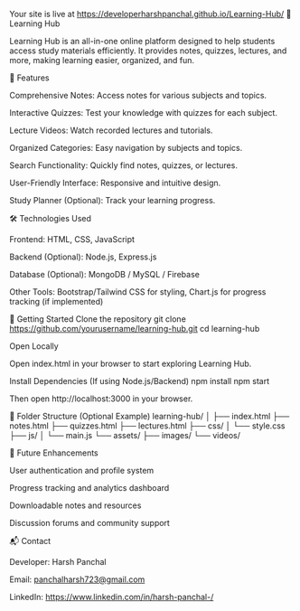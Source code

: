 Your site is live at https://developerharshpanchal.github.io/Learning-Hub/ 
🌟 Learning Hub

Learning Hub is an all-in-one online platform designed to help students access study materials efficiently. It provides notes, quizzes, lectures, and more, making learning easier, organized, and fun.

📖 Features

Comprehensive Notes: Access notes for various subjects and topics.

Interactive Quizzes: Test your knowledge with quizzes for each subject.

Lecture Videos: Watch recorded lectures and tutorials.

Organized Categories: Easy navigation by subjects and topics.

Search Functionality: Quickly find notes, quizzes, or lectures.

User-Friendly Interface: Responsive and intuitive design.

Study Planner (Optional): Track your learning progress.

🛠️ Technologies Used

Frontend: HTML, CSS, JavaScript

Backend (Optional): Node.js, Express.js

Database (Optional): MongoDB / MySQL / Firebase

Other Tools: Bootstrap/Tailwind CSS for styling, Chart.js for progress tracking (if implemented)

🚀 Getting Started
Clone the repository
git clone https://github.com/yourusername/learning-hub.git
cd learning-hub

Open Locally

Open index.html in your browser to start exploring Learning Hub.

Install Dependencies (If using Node.js/Backend)
npm install
npm start


Then open http://localhost:3000 in your browser.

📂 Folder Structure (Optional Example)
learning-hub/
│
├── index.html
├── notes.html
├── quizzes.html
├── lectures.html
├── css/
│   └── style.css
├── js/
│   └── main.js
└── assets/
    ├── images/
    └── videos/

🎯 Future Enhancements

User authentication and profile system

Progress tracking and analytics dashboard

Downloadable notes and resources

Discussion forums and community support

📬 Contact

Developer: Harsh Panchal

Email: panchalharsh723@gmail.com

LinkedIn: https://www.linkedin.com/in/harsh-panchal-/
